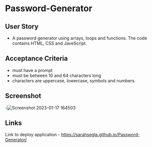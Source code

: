 # Password-Generator


## User Story
- A password generator using arrays, loops and functions. The code contains HTML, CSS and JaveScript.

## Acceptance Criteria
- must have a prompt
- must be between 10 and 64 characters long
- characters are uppercase, lowercase, symbols and numbers.



## Screenshot
-![Screenshot 2023-01-17 164503](https://user-images.githubusercontent.com/117079336/212997004-bda68a8b-1b71-4ba1-bfcf-f12e565dcd5d.png)


## Links
Link to deploy application - 
https://sarahsegla.github.io/Password-Generator/

